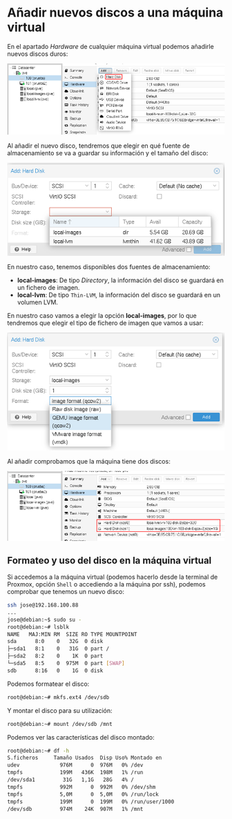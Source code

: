 # Añadir nuevos discos a una máquina virtual

En el apartado *Hardware* de cualquier máquina virtual podemos añadirle nuevos discos duros:

![new_disco](img/new_disco.png)

Al añadir el nuevo disco, tendremos que elegir en qué fuente de almacenamiento se va a guardar su información y el tamaño del disco:

![new_disco](img/new_disco2.png)

En nuestro caso, tenemos disponibles dos fuentes de almacenamiento:

* **local-images**: De tipo *Directory*, la información del disco se guardará en un fichero de imagen.
* **local-lvm**: De tipo `Thin-LVM`, la información del disco se guardará en un volumen LVM.

En nuestro caso vamos a elegir la opción **local-images**, por lo que tendremos que elegir el tipo de fichero de imagen que vamos a usar:

![new_disco](img/new_disco3.png)

Al añadir comprobamos que la máquina tiene dos discos:

![new_disco](img/new_disco4.png)

## Formateo y uso del disco en la máquina virtual

Si accedemos a la máquina virtual (podemos hacerlo desde la terminal de Proxmox, opción `Shell` o accediendo a la máquina por ssh), podemos comprobar que tenemos un nuevo disco:

```bash
ssh jose@192.168.100.88
...
jose@debian:~$ sudo su -
root@debian:~# lsblk
NAME   MAJ:MIN RM  SIZE RO TYPE MOUNTPOINT
sda      8:0    0   32G  0 disk 
├─sda1   8:1    0   31G  0 part /
├─sda2   8:2    0    1K  0 part 
└─sda5   8:5    0  975M  0 part [SWAP]
sdb      8:16   0    1G  0 disk 
```

Podemos formatear el disco:

```bash
root@debian:~# mkfs.ext4 /dev/sdb
```

Y montar el disco para su utilización:

```bash
root@debian:~# mount /dev/sdb /mnt
```

Podemos ver las características del disco montado:

```bash
root@debian:~# df -h
S.ficheros     Tamaño Usados  Disp Uso% Montado en
udev             976M      0  976M   0% /dev
tmpfs            199M   436K  198M   1% /run
/dev/sda1         31G   1,1G   28G   4% /
tmpfs            992M      0  992M   0% /dev/shm
tmpfs            5,0M      0  5,0M   0% /run/lock
tmpfs            199M      0  199M   0% /run/user/1000
/dev/sdb         974M    24K  907M   1% /mnt
```




